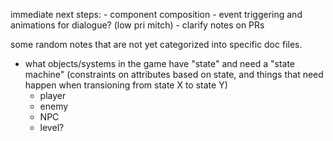 immediate next steps:
    - component composition
    - event triggering and animations for dialogue? (low pri mitch) 
    - clarify notes on PRs

some random notes that are not yet categorized into specific doc files.

- what objects/systems in the game have "state" and need a "state machine" (constraints on attributes based on state, and things that need happen when transioning from state X to state Y)
    - player
    - enemy
    - NPC
    - level?


